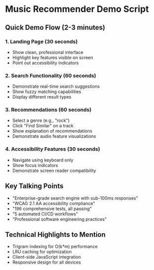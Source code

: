 
# Music Recommender Demo Script

## Quick Demo Flow (2-3 minutes)

### 1. Landing Page (30 seconds)
- Show clean, professional interface
- Highlight key features visible on screen
- Point out accessibility indicators

### 2. Search Functionality (60 seconds)
- Demonstrate real-time search suggestions
- Show fuzzy matching capabilities
- Display different result types

### 3. Recommendations (60 seconds)
- Select a genre (e.g., "rock")
- Click "Find Similar" on a track
- Show explanation of recommendations
- Demonstrate audio feature visualizations

### 4. Accessibility Features (30 seconds)
- Navigate using keyboard only
- Show focus indicators
- Demonstrate screen reader compatibility

## Key Talking Points
- "Enterprise-grade search engine with sub-100ms responses"
- "WCAG 2.1 AA accessibility compliance"
- "196 comprehensive tests, all passing"
- "5 automated CI/CD workflows"
- "Professional software engineering practices"

## Technical Highlights to Mention
- Trigram indexing for O(k*m) performance
- LRU caching for optimization
- Client-side JavaScript integration
- Responsive design for all devices
